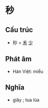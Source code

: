 # 秒

## Cấu trúc
* 秒 = [禾](禾.md) [](.md) [少](少.md)

## Phát âm
* Hán Việt: miểu

## Nghĩa
* giây ; tua lúa

<script>window.HANZI_FIELD='秒';</script>